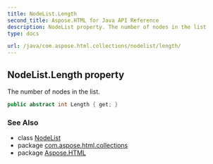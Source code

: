 ```yaml
---
title: NodeList.Length
second_title: Aspose.HTML for Java API Reference
description: NodeList property. The number of nodes in the list
type: docs

url: /java/com.aspose.html.collections/nodelist/length/
---
```

## NodeList.Length property

The number of nodes in the list.

```java
public abstract int Length { get; }
```

### See Also

* class [NodeList](../)
* package [com.aspose.html.collections](../../../com.aspose.html.collections/)
* package [Aspose.HTML](../../../)
